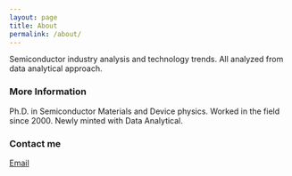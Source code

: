 ```yaml
---
layout: page
title: About
permalink: /about/
---
```


Semiconductor industry analysis and technology trends. All analyzed from data analytical approach.

### More Information

Ph.D. in Semiconductor Materials and Device physics. Worked in the field since 2000. Newly minted with Data Analytical.

### Contact me

[Email](mailto:rystrade@gmail.com)